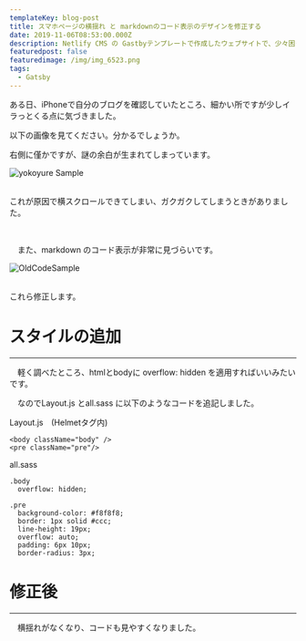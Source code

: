 ```yaml
---
templateKey: blog-post
title: スマホページの横揺れ と markdownのコード表示のデザインを修正する
date: 2019-11-06T08:53:00.000Z
description: Netlify CMS の Gastbyテンプレートで作成したウェブサイトで、少々困ったデザインになってしまったのでそれを直しました。
featuredpost: false
featuredimage: /img/img_6523.png
tags:
  - Gatsby
---
```

ある日、iPhoneで自分のブログを確認していたところ、細かい所ですが少しイラっとくる点に気づきました。

以下の画像を見てください。分かるでしょうか。

右側に僅かですが、謎の余白が生まれてしまっています。

![yokoyure Sample](/img/img_6523.png "yokoyure Sample")

<br>これが原因で横スクロールできてしまい、ガクガクしてしまうときがありました。

<br>

　また、markdown のコード表示が非常に見づらいです。

![OldCodeSample](/img/oldcodesample.jpg "OldCodeSample")

<br>これら修正します。

# スタイルの追加

- - -

　軽く調べたところ、htmlとbodyに overflow: hidden を適用すればいいみたいです。

　なのでLayout.js とall.sass に以下のようなコードを追記しました。

Layout.js　(Helmetタグ内)

```
<body className="body" />
<pre className="pre"/>
```

all.sass

```
.body
  overflow: hidden;

.pre
  background-color: #f8f8f8;
  border: 1px solid #ccc;
  line-height: 19px;
  overflow: auto;
  padding: 6px 10px;
  border-radius: 3px;
```

# 修正後

---
　横揺れがなくなり、コードも見やすくなりました。
